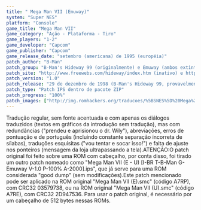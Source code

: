 ```yaml
---
title: " Mega Man VII (Emuway)"
system: "Super NES"
platform: "Console"
game_title: "Mega Man VII"
game_category: "Ação - Plataforma - Tiro"
game_players: "1-2"
game_developer: "Capcom"
game_publisher: "Capcom"
game_release_date: "setembro (americana) de 1995 (européia)"
patch_author: "B-Man"
patch_group: "B-Man's Hideway 99 (originalmente) e Emuway (ambos extintos)"
patch_site: "http://www.freewebs.com/hideway/index.htm (inativo) e http://www.emuway.f2s.com/ (fora do ar)"
patch_version: "1.0"
patch_release: "29 de dezembro de 1998 (B-Man's Hideway 99, provavelmente) e 3 de agosto de 2000 (Emuway, provavelmente)"
patch_type: "Patch IPS dentro de pacote ZIP"
patch_progress: "100%"
patch_images: ["http://img.romhackers.org/traducoes/%5BSNES%5D%20Mega%20Man%20VII%20-%201.png","http://img.romhackers.org/traducoes/%5BSNES%5D%20Mega%20Man%20VII%20-%20Emuway%20-%202.png","http://img.romhackers.org/traducoes/%5BSNES%5D%20Mega%20Man%20VII%20-%20Emuway%20-%203.png"]
---
```

Tradução regular, sem fonte acentuada e com apenas os diálogos traduzidos (textos em gráficos da introdução sem tradução), mas com redundâncias ("prendeu e aprisionou o dr. Wily"), abreviações, erros de pontuação e de português (incluindo constante separação incorreta de sílabas), traduções esquisitas ("vou tentar e socar isso!") e falta de ajuste nos ponteiros (mensagem da loja ultrapassando a tela).ATENÇÃO:O patch original foi feito sobre uma ROM com cabeçalho, por conta disso, foi tirado um outro patch nomeado como "Mega Man VII (E - U) [I-BR T-B-Man G-Emuway V-1.0 P-100% A-2000].ips", que já serve para uma ROM considerada "good dump" (sem modificações).Este patch mencionado pode ser aplicado na ROM original "Mega Man VII (E).smc" (código A7RP), com CRC32 03579738, ou na ROM original "Mega Man VII (U).smc" (código A7RE), com CRC32 2D947536. Para usar o patch original, é necessário por um cabeçalho de 512 bytes nessas ROMs.